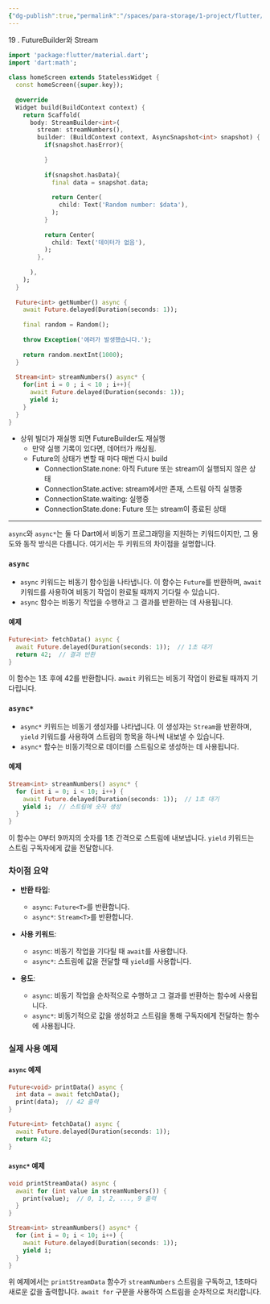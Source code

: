 ```yaml
---
{"dg-publish":true,"permalink":"/spaces/para-storage/1-project/flutter/flutter-19-future-builder-and-stream-builder/"}
---
```


19 . FutureBuilder와 Stream
```dart
import 'package:flutter/material.dart';  
import 'dart:math';  
  
class homeScreen extends StatelessWidget {  
  const homeScreen({super.key});  
  
  @override  
  Widget build(BuildContext context) {  
    return Scaffold(  
      body: StreamBuilder<int>(  
        stream: streamNumbers(),  
        builder: (BuildContext context, AsyncSnapshot<int> snapshot) {  
          if(snapshot.hasError){  
  
          }  
  
          if(snapshot.hasData){  
            final data = snapshot.data;  
  
            return Center(  
              child: Text('Random number: $data'),  
            );  
          }  
  
          return Center(  
            child: Text('데이터가 없음'),  
          );  
        },  
  
      ),  
    );  
  }  
  
  Future<int> getNumber() async {  
    await Future.delayed(Duration(seconds: 1));  
  
    final random = Random();  
  
    throw Exception('에러가 발생했습니다.');  
  
    return random.nextInt(1000);  
  }  
  
  Stream<int> streamNumbers() async* {  
    for(int i = 0 ; i < 10 ; i++){  
      await Future.delayed(Duration(seconds: 1));  
      yield i;  
    }  
  }  
}
```
- 상위 빌더가 재실행 되면 FutureBuilder도 재실행  
	-  만약 실행 기록이 있다면, 데어터가 캐싱됨.  
	-  Future의 상태가 변할 때 마다 매번 다시 build 
		- ConnectionState.none: 아직 Future 또는 stream이 실행되지 않은 상태  
		- ConnectionState.active: stream에서만 존재, 스트림 아직 실행중  
		- ConnectionState.waiting: 실행중  
		- ConnectionState.done: Future 또는 stream이 종료된 상태   

---

`async`와 `async*`는 둘 다 Dart에서 비동기 프로그래밍을 지원하는 키워드이지만, 그 용도와 동작 방식은 다릅니다. 여기서는 두 키워드의 차이점을 설명합니다.

### `async`
- `async` 키워드는 비동기 함수임을 나타냅니다. 이 함수는 `Future`를 반환하며, `await` 키워드를 사용하여 비동기 작업이 완료될 때까지 기다릴 수 있습니다.
- `async` 함수는 비동기 작업을 수행하고 그 결과를 반환하는 데 사용됩니다.

#### 예제
```dart
Future<int> fetchData() async {
  await Future.delayed(Duration(seconds: 1));  // 1초 대기
  return 42;  // 결과 반환
}
```

이 함수는 1초 후에 42를 반환합니다. `await` 키워드는 비동기 작업이 완료될 때까지 기다립니다.

### `async*`
- `async*` 키워드는 비동기 생성자를 나타냅니다. 이 생성자는 `Stream`을 반환하며, `yield` 키워드를 사용하여 스트림의 항목을 하나씩 내보낼 수 있습니다.
- `async*` 함수는 비동기적으로 데이터를 스트림으로 생성하는 데 사용됩니다.

#### 예제
```dart
Stream<int> streamNumbers() async* {
  for (int i = 0; i < 10; i++) {
    await Future.delayed(Duration(seconds: 1));  // 1초 대기
    yield i;  // 스트림에 숫자 생성
  }
}
```

이 함수는 0부터 9까지의 숫자를 1초 간격으로 스트림에 내보냅니다. `yield` 키워드는 스트림 구독자에게 값을 전달합니다.

### 차이점 요약
- **반환 타입**:
  - `async`: `Future<T>`를 반환합니다.
  - `async*`: `Stream<T>`를 반환합니다.
  
- **사용 키워드**:
  - `async`: 비동기 작업을 기다릴 때 `await`를 사용합니다.
  - `async*`: 스트림에 값을 전달할 때 `yield`를 사용합니다.
  
- **용도**:
  - `async`: 비동기 작업을 순차적으로 수행하고 그 결과를 반환하는 함수에 사용됩니다.
  - `async*`: 비동기적으로 값을 생성하고 스트림을 통해 구독자에게 전달하는 함수에 사용됩니다.

### 실제 사용 예제

#### `async` 예제
```dart
Future<void> printData() async {
  int data = await fetchData();
  print(data);  // 42 출력
}

Future<int> fetchData() async {
  await Future.delayed(Duration(seconds: 1));
  return 42;
}
```

#### `async*` 예제
```dart
void printStreamData() async {
  await for (int value in streamNumbers()) {
    print(value);  // 0, 1, 2, ..., 9 출력
  }
}

Stream<int> streamNumbers() async* {
  for (int i = 0; i < 10; i++) {
    await Future.delayed(Duration(seconds: 1));
    yield i;
  }
}
```

위 예제에서는 `printStreamData` 함수가 `streamNumbers` 스트림을 구독하고, 1초마다 새로운 값을 출력합니다. `await for` 구문을 사용하여 스트림을 순차적으로 처리합니다.

